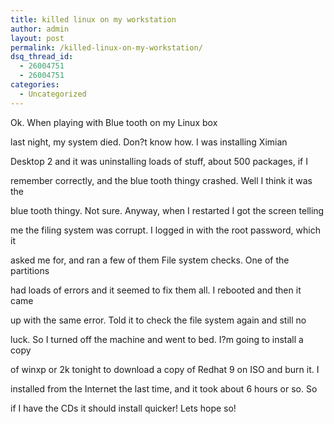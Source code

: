 ```yaml
---
title: killed linux on my workstation
author: admin
layout: post
permalink: /killed-linux-on-my-workstation/
dsq_thread_id:
  - 26004751
  - 26004751
categories:
  - Uncategorized
---
```

Ok. When playing with Blue tooth on my Linux box

last night, my system died. Don?t know how. I was installing Ximian</p> 

Desktop 2</a> and it was uninstalling loads of stuff, about 500 packages, if I

remember correctly, and the blue tooth thingy crashed. Well I think it was the

blue tooth thingy. Not sure. Anyway, when I restarted I got the screen telling

me the filing system was corrupt. I logged in with the root password, which it

asked me for, and ran a few of them File system checks. One of the partitions

had loads of errors and it seemed to fix them all. I rebooted and then it came

up with the same error. Told it to check the file system again and still no

luck. So I turned off the machine and went to bed. I?m going to install a copy

of winxp or 2k tonight to download a copy of Redhat 9 on ISO and burn it. I

installed from the Internet the last time, and it took about 6 hours or so. So

if I have the CDs it should install quicker! Lets hope so!